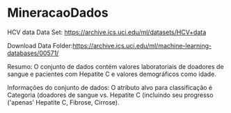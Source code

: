 # MineracaoDados
HCV data Data Set: https://archive.ics.uci.edu/ml/datasets/HCV+data

Download
Data Folder:https://archive.ics.uci.edu/ml/machine-learning-databases/00571/

Resumo: O conjunto de dados contém valores laboratoriais de doadores de sangue e pacientes com Hepatite C e valores demográficos como idade.

Informações do conjunto de dados:
O atributo alvo para classificação é Categoria (doadores de sangue vs. Hepatite C (incluindo seu progresso ('apenas' Hepatite C, Fibrose, Cirrose).
